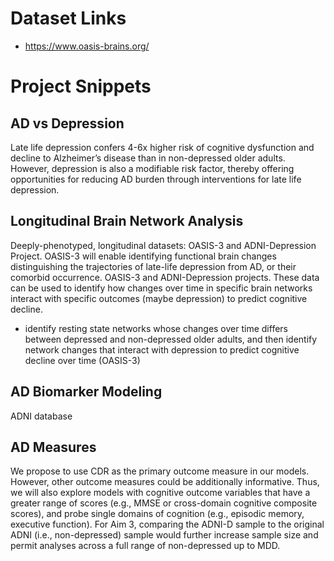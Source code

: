 # Dataset Links

+ https://www.oasis-brains.org/

# Project Snippets

## AD vs Depression

Late life depression confers 4-6x higher risk of cognitive dysfunction and decline to Alzheimer’s disease than in non-depressed older adults. However, depression is also a modifiable risk factor, thereby offering opportunities for reducing AD burden through interventions for late life depression.

## Longitudinal Brain Network Analysis

Deeply-phenotyped, longitudinal datasets: OASIS-3 and ADNI-Depression Project. OASIS-3 will enable identifying functional brain changes distinguishing the trajectories of late-life depression from AD, or their comorbid occurrence.
OASIS-3 and ADNI-Depression projects. These data can be used to identify how changes over time in specific brain networks interact with specific outcomes (maybe depression) to predict cognitive decline. 

+ identify resting state networks whose changes over time differs between depressed and non-depressed older adults, and then identify network changes that interact with depression to predict cognitive decline over time (OASIS-3)


## AD Biomarker Modeling

ADNI database

## AD Measures

We propose to use CDR as the primary outcome measure in our
models. However, other outcome measures could be additionally informative. Thus, we will also explore
models with cognitive outcome variables that have a greater range of scores (e.g., MMSE or cross-domain
cognitive composite scores), and probe single domains of cognition (e.g., episodic memory, executive function).
For Aim 3, comparing the ADNI-D sample to the original ADNI (i.e., non-depressed) sample would further
increase sample size and permit analyses across a full range of non-depressed up to MDD.


